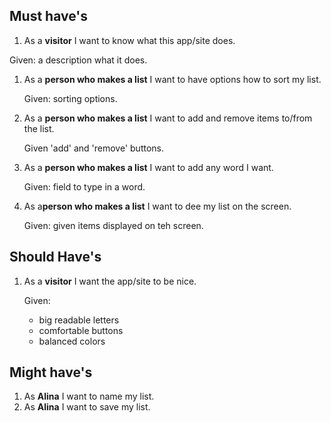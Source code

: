 ## Must have's

1. As a **visitor** I want to know what this app/site does.
   
Given: a description what it does.

1. As a **person who makes a list** I want to have options how to sort my list.
   
   Given: sorting options.

2. As a **person who makes a list** I want to add and remove items to/from the list.
   
   Given 'add' and 'remove' buttons.

3. As a **person who makes a list** I want to add any word I want.
   
   Given: field to type in a word.
4. As a**person who makes a list** I want to dee my list on the screen.
   
   Given: given items displayed on teh screen.
## Should Have's
1. As a **visitor** I want the app/site to be nice.
    
    Given:
   * big readable letters
   * comfortable buttons
   * balanced colors
## Might have's
1. As **Alina** I want to name my list.
2. As **Alina** I want to save my list.


